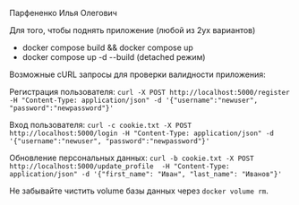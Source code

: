 Парфененко Илья Олегович

Для того, чтобы поднять приложение (любой из 2ух вариантов)
* docker compose build && docker compose up
* docker compose up -d --build (detached режим)

Возможные cURL запросы для проверки валидности приложения:

Регистрация пользователя:
`curl -X POST http://localhost:5000/register -H "Content-Type: application/json" -d '{"username":"newuser", "password":"newpassword"}'`

Вход пользователя:
`curl -c cookie.txt -X POST http://localhost:5000/login -H "Content-Type: application/json" -d '{"username":"newuser", "password":"newpassword"}'`

Обновление персональных данных:
`curl -b cookie.txt -X POST http://localhost:5000/update_profile  -H "Content-Type: application/json" -d '{"first_name": "Иван", "last_name": "Иванов"}'`

Не забывайте чистить volume базы данных через `docker volume rm`.
